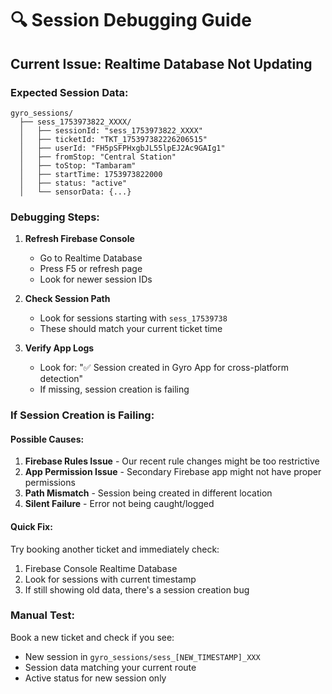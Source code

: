 # 🔍 Session Debugging Guide

## Current Issue: Realtime Database Not Updating

### Expected Session Data:
```
gyro_sessions/
  ├── sess_1753973822_XXXX/
  │   ├── sessionId: "sess_1753973822_XXXX"
  │   ├── ticketId: "TKT_175397382226206515"
  │   ├── userId: "FH5pSFPHxgbJL55lpEJ2Ac9GAIg1"
  │   ├── fromStop: "Central Station"
  │   ├── toStop: "Tambaram" 
  │   ├── startTime: 1753973822000
  │   ├── status: "active"
  │   └── sensorData: {...}
```

### Debugging Steps:

1. **Refresh Firebase Console**
   - Go to Realtime Database
   - Press F5 or refresh page
   - Look for newer session IDs

2. **Check Session Path**
   - Look for sessions starting with `sess_17539738`
   - These should match your current ticket time

3. **Verify App Logs**
   - Look for: "✅ Session created in Gyro App for cross-platform detection"
   - If missing, session creation is failing

### If Session Creation is Failing:

#### Possible Causes:
1. **Firebase Rules Issue** - Our recent rule changes might be too restrictive
2. **App Permission Issue** - Secondary Firebase app might not have proper permissions  
3. **Path Mismatch** - Session being created in different location
4. **Silent Failure** - Error not being caught/logged

#### Quick Fix:
Try booking another ticket and immediately check:
1. Firebase Console Realtime Database
2. Look for sessions with current timestamp
3. If still showing old data, there's a session creation bug

### Manual Test:
Book a new ticket and check if you see:
- New session in `gyro_sessions/sess_[NEW_TIMESTAMP]_XXX`
- Session data matching your current route
- Active status for new session only
